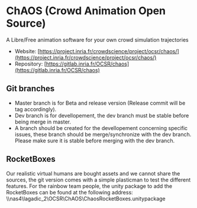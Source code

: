 # ChAOS (Crowd Animation Open Source)

A Libre/Free animation software for your own crowd simulation trajectories

* Website: [https://project.inria.fr/crowdscience/project/ocsr/chaos/](https://project.inria.fr/crowdscience/project/ocsr/chaos/)
* Repository: [https://gitlab.inria.fr/OCSR/chaos](https://gitlab.inria.fr/OCSR/chaos)

## Git branches
* Master branch is for Beta and release version (Release commit will be tag accordingly).
* Dev branch is for devellopement, the dev branch must be stable before being merge in master.
* A branch should be created for the devellopement concerning specific issues, these branch should be merge/synchronize with the dev branch. Please make sure it is stable before merging with the dev branch.

## RocketBoxes
Our realistic virtual humans are bought assets and we cannot share the sources, the git version comes with a simple plasticman to test the different features.
For the rainbow team people, the unity package to add the RocketBoxes can be found at the following address: \\\nas4\lagadic_2\OCSR\ChAOS\ChaosRocketBoxes.unitypackage
